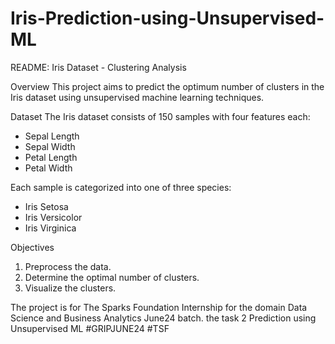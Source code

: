 # Iris-Prediction-using-Unsupervised-ML
README: Iris Dataset - Clustering Analysis

Overview
This project aims to predict the optimum number of clusters in the Iris dataset using unsupervised machine learning techniques.

Dataset
The Iris dataset consists of 150 samples with four features each:
- Sepal Length
- Sepal Width
- Petal Length
- Petal Width

Each sample is categorized into one of three species:
- Iris Setosa
- Iris Versicolor
- Iris Virginica

Objectives
1. Preprocess the data.
2. Determine the optimal number of clusters.
3. Visualize the clusters.

The project is for The Sparks Foundation Internship for the domain Data Science and Business Analytics June24 batch.
the task 2 Prediction using Unsupervised ML
#GRIPJUNE24 #TSF

